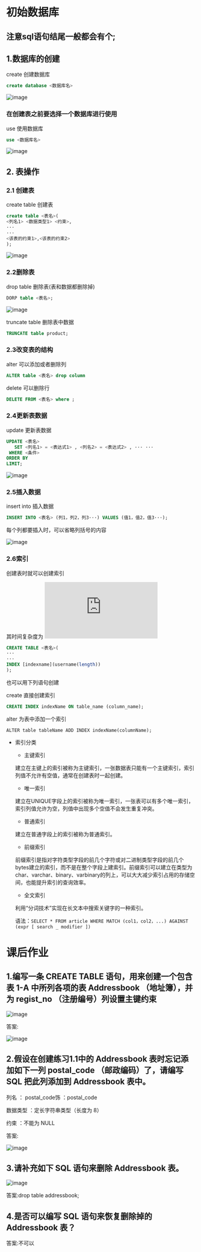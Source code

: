 # 初始数据库

## 注意sql语句结尾一般都会有个;

## 1.数据库的创建

create 创建数据库

```sql
create database <数据库名>
```

![image](https://github.com/ZQIUSU/wonderful-sql-learning/assets/91874269/f6ee892b-adc4-472a-b751-3f3a36531878)

### 在创建表之前要选择一个数据库进行使用 

use 使用数据库

```sql
use <数据库名>
```

![image](https://github.com/ZQIUSU/wonderful-sql-learning/assets/91874269/de2c117a-c94f-482f-a1d2-21b52cae7fd3)

## 2. 表操作

### 2.1 创建表

create table 创建表

```sql
create table <表名>(
<列名1> <数据类型1> <约束>,
···
···
<该表的约束1>,<该表的约束2>
);
```

![image](https://github.com/ZQIUSU/wonderful-sql-learning/assets/91874269/cbccc57f-684e-4ef9-8f69-fdeed9a8c43c)

### 2.2删除表

drop table 删除表(表和数据都删除掉)

```sql
DORP table <表名>;
```

![image](https://github.com/ZQIUSU/wonderful-sql-learning/assets/91874269/1fece1f1-6d81-4a5f-83aa-8d9d1fed80ee)

truncate table 删除表中数据

```sql
TRUNCATE table product;
```

### 2.3改变表的结构

alter 可以添加或者删除列

```sql
ALTER table <表名> drop column
```

delete 可以删除行 

```sql
DELETE FROM <表名> where ;
```

### 2.4更新表数据

update 更新表数据

```sql
UPDATE <表名>
   SET <列名1> = <表达式1> , <列名2> = <表达式2> , ··· ···
 WHERE <条件>
ORDER BY
LIMIT;
```

![image](https://github.com/ZQIUSU/wonderful-sql-learning/assets/91874269/5961767d-1787-472e-83d8-d7a722fb647b)

### 2.5插入数据

insert into 插入数据

```sql
INSERT INTO <表名> (列1，列2，列3···) VALUES (值1，值2，值3···);
```

每个列都要插入时，可以省略列括号的内容

![image](https://github.com/ZQIUSU/wonderful-sql-learning/assets/91874269/21f8c150-7091-45ff-b02f-359ae319dac6)

### 2.6索引

创建表时就可以创建索引

其时间复杂度为 ![1](http://latex.codecogs.com/svg.latex?log_2(N))

```sql
CREATE TABLE <表名>(
···
···
INDEX [indexname](username(length))
);
```

也可以用下列语句创建

create 直接创建索引

```sql
CREATE INDEX indexName ON table_name (column_name);
```

alter 为表中添加一个索引

```
ALTER table tableName ADD INDEX indexName(columnName);
```

- 索引分类
    - 主键索引
    
    建立在主键上的索引被称为主键索引，一张数据表只能有一个主键索引，索引列值不允许有空值，通常在创建表时一起创建。
    
    - 唯一索引
    
    建立在UNIQUE字段上的索引被称为唯一索引，一张表可以有多个唯一索引，索引列值允许为空，列值中出现多个空值不会发生重复冲突。
    
    - 普通索引
    
    建立在普通字段上的索引被称为普通索引。
    
    - 前缀索引
    
    前缀索引是指对字符类型字段的前几个字符或对二进制类型字段的前几个bytes建立的索引，而不是在整个字段上建索引。前缀索引可以建立在类型为char、varchar、binary、varbinary的列上，可以大大减少索引占用的存储空间，也能提升索引的查询效率。
    
    - 全文索引
    
    利用“分词技术”实现在长文本中搜索关键字的一种索引。
    
    语法：`SELECT * FROM article WHERE MATCH (col1，col2，...) AGAINST (expr [ search _ modifier ])`



# 课后作业

## 1.编写一条 CREATE TABLE 语句，用来创建一个包含表 1-A 中所列各项的表 Addressbook （地址簿），并为 regist_no （注册编号）列设置主键约束

![image](https://github.com/ZQIUSU/wonderful-sql-learning/assets/91874269/9386dc20-1618-481d-8173-7a486203964d)

答案: 

![image](https://github.com/ZQIUSU/wonderful-sql-learning/assets/91874269/0631a659-85f1-450f-8df0-0b02d7bd1400)

## 2.假设在创建练习1.1中的 Addressbook 表时忘记添加如下一列 postal_code （邮政编码）了，请编写 SQL 把此列添加到 Addressbook 表中。

列名 ： postal_code饰 ：postal_code

数据类型 ：定长字符串类型（长度为 8）

约束 ：不能为 NULL

答案:

![image](https://github.com/ZQIUSU/wonderful-sql-learning/assets/91874269/6ac1b1e9-23fd-4346-8722-f55bf9fb9799)

## 3.请补充如下 SQL 语句来删除 Addressbook 表。

![image](https://github.com/ZQIUSU/wonderful-sql-learning/assets/91874269/0417694e-7d5c-44cc-9390-0d10eb39ccce)

答案:drop table addressbook;

## 4.是否可以编写 SQL 语句来恢复删除掉的 Addressbook 表？

答案:不可以

